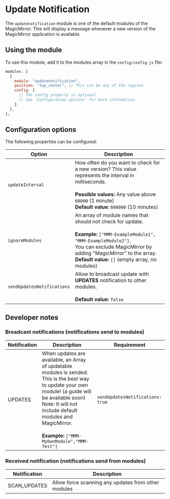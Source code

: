 # Update Notification

The `updatenotification` module is one of the default modules of the MagicMirror.
This will display a message whenever a new version of the MagicMirror application is available.

## Using the module

To use this module, add it to the modules array in the `config/config.js` file:

```javascript
modules: [
  {
    module: "updatenotification",
    position: "top_center", // This can be any of the regions.
    config: {
      // The config property is optional.
      // See 'Configuration options' for more information.
    },
  },
];
```

## Configuration options

The following properties can be configured:

| Option                     | Description                                                                                                                                                                                                                                                   |
| -------------------------- | ------------------------------------------------------------------------------------------------------------------------------------------------------------------------------------------------------------------------------------------------------------- |
| `updateInterval`           | How often do you want to check for a new version? This value represents the interval in milliseconds. <br><br> **Possible values:** Any value above `60000` (1 minute) <br> **Default value:** `600000` (10 minutes)                                          |
| `ignoreModules`            | An array of module names that should not check for update. <br><br> **Example:** `["MMM-ExampleModule1", "MMM-ExampleModule2"]`.<br> You can exclude MagicMirror by adding "MagicMirror" to the array. <br> **Default value:** `[]` (empty array, no modules) |
| `sendUpdatesNotifications` | Allow to broadcast update with **UPDATES** notification to other modules.<br><br> **Default value:** `false`                                                                                                                                                  |

## Developer notes

### Broadcast notifications (notifications send to modules)

| Notification | Description                                                                                                                                                                                                                                                                      | Requirement                      |
| ------------ | -------------------------------------------------------------------------------------------------------------------------------------------------------------------------------------------------------------------------------------------------------------------------------- | -------------------------------- |
| UPDATES      | When updates are available, an Array of updatable modules is sended. <br> This is the best way to update your own module! (a guide will be available soon) <br> Note: It will not include default modules and MagicMirror. <br><br>**Example:** `["MMM-MyOwnModule","MMM-Test"]` | `sendUpdatesNotifications: true` |

### Received notification (notifications send from modules)

| Notification | Description                                         |
| ------------ | --------------------------------------------------- |
| SCAN_UPDATES | Allow force scanning any updates from other modules |

